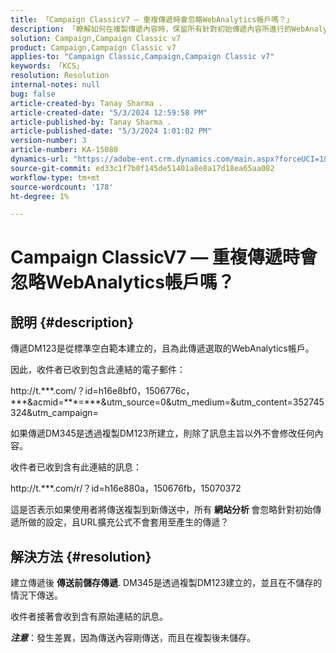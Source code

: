 ```yaml
---
title: 「Campaign ClassicV7 — 重複傳遞時會忽略WebAnalytics帳戶嗎？」
description: 「瞭解如何在複製傳遞內容時，保留所有針對初始傳遞內容所進行的WebAnalytics設定。」
solution: Campaign,Campaign Classic v7
product: Campaign,Campaign Classic v7
applies-to: "Campaign Classic,Campaign,Campaign Classic v7"
keywords: 「KCS」
resolution: Resolution
internal-notes: null
bug: false
article-created-by: Tanay Sharma .
article-created-date: "5/3/2024 12:59:58 PM"
article-published-by: Tanay Sharma .
article-published-date: "5/3/2024 1:01:02 PM"
version-number: 3
article-number: KA-15080
dynamics-url: "https://adobe-ent.crm.dynamics.com/main.aspx?forceUCI=1&pagetype=entityrecord&etn=knowledgearticle&id=5fa7aa0a-4d09-ef11-9f8a-6045bd026dc7"
source-git-commit: ed33c1f7b0f145de51401a8e8a17d18ea65aa082
workflow-type: tm+mt
source-wordcount: '178'
ht-degree: 1%

---
```


# Campaign ClassicV7 — 重複傳遞時會忽略WebAnalytics帳戶嗎？

## 說明 {#description}


傳遞DM123是從標準空白範本建立的，且為此傳遞選取的WebAnalytics帳戶。 

因此，收件者已收到包含此連結的電子郵件：

http://t.\*\*\*.com/？id=h16e8bf0，1506776c，\*\*\*&amp;acmid=\*\*\*=\*\*\*&amp;utm_source=0&amp;utm_medium=&amp;utm_content=352745324&amp;utm_campaign=

如果傳遞DM345是透過複製DM123所建立，則除了訊息主旨以外不會修改任何內容。

收件者已收到含有此連結的訊息：

http://t.\*\*\*.com/r/？id=h16e880a，150676fb，15070372

這是否表示如果使用者將傳送複製到新傳送中，所有 <b>網站分析 </b>會忽略針對初始傳遞所做的設定，且URL擴充公式不會套用至產生的傳遞？


## 解決方法 {#resolution}


建立傳遞後 <b>傳送前儲存傳遞</b>. DM345是透過複製DM123建立的，並且在不儲存的情況下傳送。

收件者&#x200B;接著會收到含有原始連結的訊息。

<b>*注意</b>*：發生差異，因為傳送內容剛傳送，而且在複製後未儲存。

